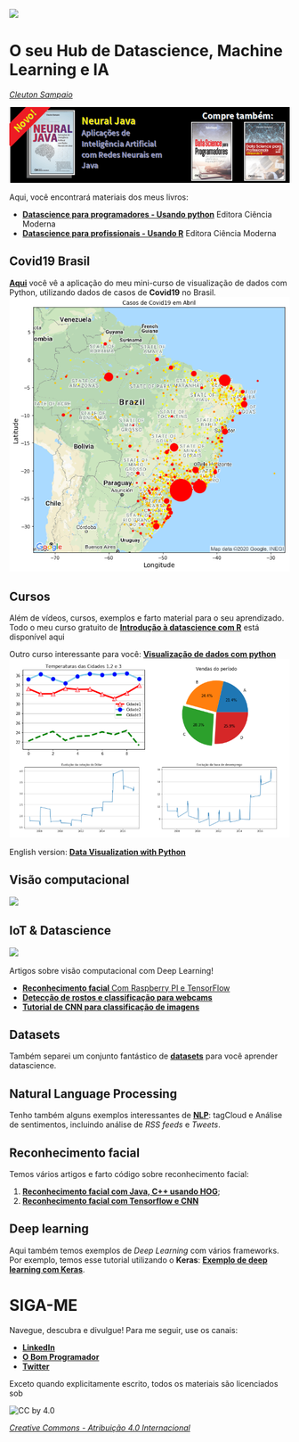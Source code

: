 ![](./logo_fundo_branco.png)
# O seu Hub de Datascience, Machine Learning e IA
[*Cleuton Sampaio*](https://github.com/cleuton)

[![](./banner_livros2.png)](https://www.lcm.com.br/site/#livros/busca?term=cleuton)

Aqui, você encontrará materiais dos meus livros: 
- [**Datascience para programadores - Usando python**](https://github.com/cleuton/datascience/tree/master/book/) Editora Ciência Moderna
- [**Datascience para profissionais - Usando R**](https://github.com/cleuton/datascience/tree/master/book-R) Editora Ciência Moderna

## Covid19 Brasil

[**Aqui**](./covid19_Brasil/Covid19_no_Brasil.ipynb) você vê a aplicação do meu mini-curso de visualização de dados com Python, utilizando dados de casos de **Covid19** no Brasil. 
![](./covid19_Brasil/casos.png)

## Cursos

Além de vídeos, cursos, exemplos e farto material para o seu aprendizado. Todo o meu curso gratuito de [**Introdução à datascience com R**](R-course/README.md) está disponível aqui

Outro curso interessante para você: [**Visualização de dados com python**](./datavisualization)
![](./datavisualization/visualizacoes1.png)

English version: [**Data Visualization with Python**](./datavisualization/README_english.md)

 

## Visão computacional

[![](./olhar_computacional.bmp)](http://olharcomputacional.com)

## IoT & Datascience

[![](./logo-iotreta.png)](http://iotreta.com)

Artigos sobre visão computacional com Deep Learning!
- [**Reconhecimento facial** Com Raspberry PI e TensorFlow](http://www.obomprogramador.com/2018/02/tutorial-de-machine-learning-iot.html)
- [**Detecção de rostos e classificação para webcams**](http://www.obomprogramador.com/2018/09/deteccao-e-reconhecimento-facial-para.html)
- [**Tutorial de CNN para classificação de imagens**](https://github.com/cleuton/FaceGuard/tree/master/CNN)

## Datasets

Também separei um conjunto fantástico de [**datasets**](https://github.com/cleuton/datascience/tree/master/datasets) para você aprender datascience.

## Natural Language Processing

Tenho também alguns exemplos interessantes de [**NLP**](https://github.com/cleuton/datascience/tree/master/nlp): tagCloud e Análise de sentimentos, incluindo análise de *RSS feeds* e *Tweets*.

## Reconhecimento facial

Temos vários artigos e farto código sobre reconhecimento facial: 
1. [**Reconhecimento facial com Java, C++ usando HOG**](http://www.obomprogramador.com/2019/03/comparacao-de-rostos-com-java-e-c.html);
2. [**Reconhecimento facial com Tensorflow e CNN**](http://www.obomprogramador.com/2019/03/reconhecimento-e-classificacao-facial.html)

## Deep learning

Aqui também temos exemplos de *Deep Learning* com vários frameworks. Por exemplo, temos esse tutorial utilizando o **Keras**: [**Exemplo de deep learning com Keras**](./keras).

# SIGA-ME

Navegue, descubra e divulgue! Para me seguir, use os canais: 

- [**LinkedIn**](https://www.linkedin.com/in/cleutonsampaio/)
- [**O Bom Programador**](http://obomprogramador.com)
- [**Twitter**](https://twitter.com/cleutonsampaio)

Exceto quando explicitamente escrito, todos os materiais são licenciados sob 

![CC by 4.0](https://i.creativecommons.org/l/by/4.0/88x31.png)

[*Creative Commons - Atribuição  4.0 Internacional*](http://creativecommons.org/licenses/by/4.0/)

